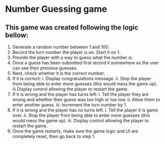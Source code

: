 # Number Guessing game

## This game was created following the logic bellow:

1. Generate a random number between 1 and 100.
2. Record the turn number the player is on. Start it on 1.
3. Provide the player with a way to guess what the number is.
4. Once a guess has been submitted first record it somewhere so the user can see their previous guesses.
5. Next, check whether it is the correct number.
6. If it is correct:
	i.  Display congratulations message.
	ii. Stop the player from being able to enter more guesses (this would mess the game up).
	iii Display control allowing the player to restart the game.
7. If it is wrong and the player has turns left:
	i. Tell the player they are wrong and whether their guess was too high or too low.
	ii. Allow them to enter another guess.
	iii. Increment the turn number by 1.
8. If it is wrong and the player has no turns left:
	i. Tell the player it is game over.
	ii. Stop the player from being able to enter more guesses (this would mess the game up).
	iii. Display control allowing the player to restart the game.
9. Once the game restarts, make sure the game logic and UI are completely reset, then go back to step 1.

